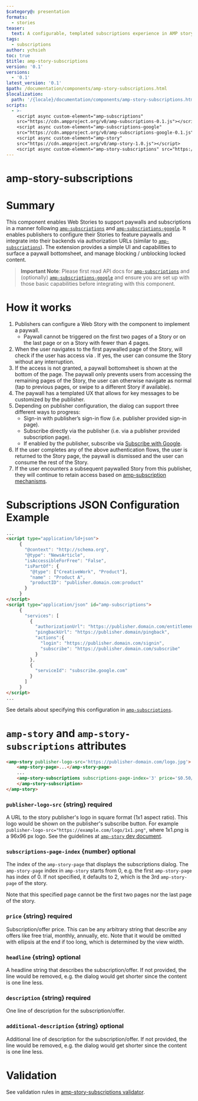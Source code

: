 ```yaml
---
$category@: presentation
formats:
  - stories
teaser:
  text: A configurable, templated subscriptions experience in AMP story pages.
tags:
  - subscriptions
author: ychsieh
toc: true
$title: amp-story-subscriptions
version: '0.1'
versions:
  - '0.1'
latest_version: '0.1'
$path: /documentation/components/amp-story-subscriptions.html
$localization:
  path: '/{locale}/documentation/components/amp-story-subscriptions.html'
scripts:
  - >-
    <script async custom-element="amp-subscriptions"    
    src="https://cdn.ampproject.org/v0/amp-subscriptions-0.1.js"></script>
    <script async custom-element="amp-subscriptions-google"
    src="https://cdn.ampproject.org/v0/amp-subscriptions-google-0.1.js"></script>
    <script async custom-element="amp-story" 
    src="https://cdn.ampproject.org/v0/amp-story-1.0.js"></script>
    <script async custom-element="amp-story-subscriptions" src="https://cdn.ampproject.org/v0/amp-story-subscriptions-0.1.js"></script>
---
```


# amp-story-subscriptions

<amp-img alt="amp-story-subscriptions example UI" src="https://user-images.githubusercontent.com/1697814/167689085-94d9032f-e501-47cd-b06f-e40c8405b27f.png" layout="intrinsic" width="377" height="684"></amp-img>

# Summary

This component enables Web Stories to support paywalls and subscriptions in a manner following [`amp-subscriptions`](https://amp.dev/documentation/components/amp-subscriptions/) and [`amp-subscriptions-google`](https://amp.dev/documentation/components/amp-subscriptions-google/). It enables publishers to configure their Stories to feature paywalls and integrate into their backends via authorization URLs (similar to [`amp-subscriptions`](https://amp.dev/documentation/components/amp-subscriptions/#url-variables)). The extension provides a simple UI and capabilities to surface a paywall bottomsheet, and manage blocking / unblocking locked content.

> **Important Note**: Please first read API docs for [`amp-subscriptions`](https://amp.dev/documentation/components/amp-subscriptions/) and (optionally) [`amp-subscriptions-google`](https://amp.dev/documentation/components/amp-subscriptions-google/) and ensure you are set up with those basic capabilities before integrating with this component.

# How it works

1. Publishers can configure a Web Story with the component to implement a paywall.
    - Paywall cannot be triggered on the first two pages of a Story or on the last page or on a Story with fewer than 4 pages.
2. When the user navigates to the first paywalled page of the Story, <amp-story-subscriptions> will check if the user has access via <amp-subscriptions>. If yes, the user can consume the Story without any interruption.
3. If the access is not granted, a paywall bottomsheet is shown at the bottom of the page. The paywall only prevents users from accessing the remaining pages of the Story, the user can otherwise navigate as normal (tap to previous pages, or swipe to a different Story if available).
4. The paywall has a templated UX that allows for key messages to be customized by the publisher.
5. Depending on publisher configuration, the dialog can support three different ways to progress:
    - Sign-in with publisher’s sign-in flow (i.e. publisher provided sign-in page).
    - Subscribe directly via the publisher (i.e. via a publisher provided subscription page).
    - If enabled by the publisher, subscribe via [Subscribe with Google](https://developers.google.com/news/subscribe).
6. If the user completes any of the above authentication flows, the user is returned to the Story page, the paywall is dismissed and the user can consume the rest of the Story.
7. If the user encounters a subsequent paywalled Story from this publisher, they will continue to retain access based on [amp-subscription mechanisms](https://amp.dev/documentation/components/amp-subscriptions/#combining-the-amp-reader-id-with-publisher-cookies).

# Subscriptions JSON Configuration Example

```html
...
<script type="application/ld+json">
     {
       "@context": "http://schema.org",
       "@type": "NewsArticle",
       "isAccessibleForFree": "False",
       "isPartOf": {
         "@type": ["CreativeWork", "Product"],
         "name" : "Product A",
         "productID": "publisher.domain.com:product"
       }
     }
</script>
<script type="application/json" id="amp-subscriptions">
     {
       "services": [
         {
           "authorizationUrl": "https://publisher.domain.com/entitlement",
           "pingbackUrl": "https://publisher.domain/pingback",
           "actions":{
             "login": "https://publisher.domain.com/signin",
             "subscribe": "https://publisher.domain.com/subscribe"
           }
         },
         {
           "serviceId": "subscribe.google.com"
         }
       ]
     }
</script>
...
```

See details about specifying this configuration in [`amp-subscriptions`](https://amp.dev/documentation/components/amp-subscriptions/).

# `amp-story` and `amp-story-subscriptions` attributes

```html
<amp-story publisher-logo-src='https://publisher-domain.com/logo.jpg'>
    <amp-story-page>...</amp-story-page>
    ...
    <amp-story-subscriptions subscriptions-page-index='3' price='$0.50/week' headline='Culture at your fingertips' description='Subscribe for unlimited access.' additional-description='Cancel anytime.'>
    </amp-story-subscription>
</amp-story>
```

### `publisher-logo-src` {string} required

A URL to the story publisher's logo in square format (1x1 aspect ratio). This logo would be shown on the publisher's subscribe button. For example `publisher-logo-src="https://example.com/logo/1x1.png"`, where 1x1.png is a 96x96 px logo. See the guidelines at [`amp-story` dev document](https://amp.dev/documentation/components/amp-story/?format=stories#publisher-logo-src-guidelines).

### `subscriptions-page-index` {number} optional

The index of the `amp-story-page` that displays the subscriptions dialog. The `amp-story-page` index in `amp-story` starts from 0, e.g. the first `amp-story-page` has index of 0. If not specified, it defaults to 2, which is the 3rd `amp-story-page` of the story.

Note that this specified page cannot be the first two pages nor the last page of the story.

### `price` {string} required

Subscription/offer price. This can be any arbitrary string that describe any offers like free trial, monthly, annually, etc. Note that it would be omitted with ellipsis at the end if too long, which is determined by the view width.

### `headline` {string} optional

A headline string that describes the subscription/offer. If not provided, the line would be removed, e.g. the dialog would get shorter since the content is one line less.

### `description` {string} required

One line of description for the subscription/offer.

### `additional-description` {string} optional

Additional line of description for the subscription/offer. If not provided, the line would be removed, e.g. the dialog would get shorter since the content is one line less.

# Validation

See validation rules in [amp-story-subscriptions validator](https://github.com/ampproject/amphtml/blob/main/extensions/amp-story-subscriptions/validator-amp-story-subscriptions.protoascii).
